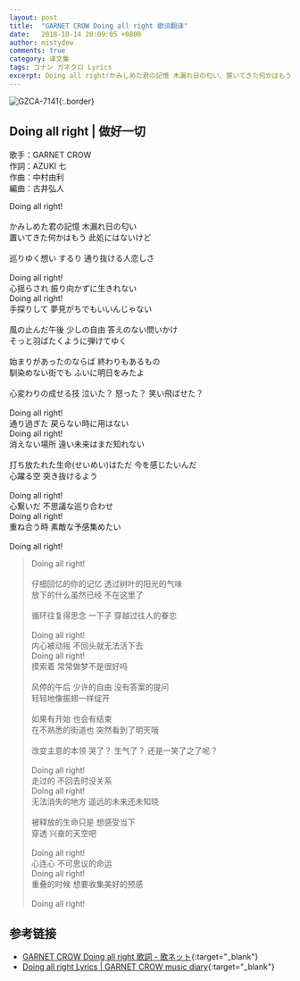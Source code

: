 ```yaml
---
layout: post
title:  "GARNET CROW Doing all right 歌词翻译"
date:   2018-10-14 20:09:05 +0800
author: mistydew
comments: true
category: 译文集
tags: コナン ガネクロ Lyrics
excerpt: Doing all right!かみしめた君の記憶 木漏れ日の匂い、置いてきた何かはもう 此処にはないけど。
---
```

![GZCA-7141](https://crowsub.github.io/assets/images/discography/single/GZCA-7141.jpg){:.border}

## Doing all right | 做好一切

歌手：GARNET CROW<br>
作詞：AZUKI 七<br>
作曲：中村由利<br>
編曲：古井弘人

<div class="lyric-original">
<p>
Doing all right!<br>
<br>
かみしめた君の記憶 木漏れ日の匂い<br>
置いてきた何かはもう 此処にはないけど<br>
<br>
巡りゆく想い するり 通り抜ける人恋しさ<br>
<br>
Doing all right!<br>
心揺らされ 振り向かずに生きれない<br>
Doing all right!<br>
手探りして 夢見がちでもいいんじゃない<br>
<br>
風の止んだ午後 少しの自由 答えのない問いかけ<br>
そっと羽ばたくように弾けてゆく<br>
<br>
始まりがあったのならば 終わりもあるもの<br>
馴染めない街でも ふいに明日をみたよ<br>
<br>
心変わりの成せる技 泣いた？ 怒った？ 笑い飛ばせた？<br>
<br>
Doing all right!<br>
通り過ぎた 戻らない時に用はない<br>
Doing all right!<br>
消えない場所 遠い未来はまだ知れない<br>
<br>
打ち放たれた生命(せいめい)はただ 今を感じたいんだ<br>
心躍る空 突き抜けるよう<br>
<br>
Doing all right!<br>
心繋いだ 不思議な巡り合わせ<br>
Doing all right!<br>
重ね合う時 素敵な予感集めたい<br>
<br>
Doing all right!
</p>
</div>

<div class="lyric-translation">
<blockquote>
Doing all right!<br>
<br>
仔细回忆的你的记忆 透过树叶的阳光的气味<br>
放下的什么虽然已经 不在这里了<br>
<br>
循环往复得思念 一下子 穿越过往人的眷恋<br>
<br>
Doing all right!<br>
内心被动摇 不回头就无法活下去<br>
Doing all right!<br>
摸索着 常常做梦不是很好吗<br>
<br>
风停的午后 少许的自由 没有答案的提问<br>
轻轻地像振翅一样绽开<br>
<br>
如果有开始 也会有结束<br>
在不熟悉的街道也 突然看到了明天哦<br>
<br>
改变主意的本领 哭了？ 生气了？ 还是一笑了之了呢？<br>
<br>
Doing all right!<br>
走过的 不回去时没关系<br>
Doing all right!<br>
无法消失的地方 遥远的未来还未知晓<br>
<br>
被释放的生命只是 想感受当下<br>
穿透 兴奋的天空吧<br>
<br>
Doing all right!<br>
心连心 不可思议的命运<br>
Doing all right!<br>
重叠的时候 想要收集美好的预感<br>
<br>
Doing all right!
</blockquote>
</div>

## 参考链接

* [GARNET CROW Doing all right 歌詞 - 歌ネット](https://www.uta-net.com/song/79833){:target="_blank"}
* [Doing all right Lyrics \| GARNET CROW music diary](https://crowsub.github.io/lyrics/original/Doing%20all%20right.html){:target="_blank"}
